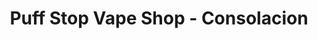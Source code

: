 ---
title: "Puff Stop Vape Shop - Consolacion"
url: /consolacion/puff-stop-vape-shop-consolacion/
shop: e-cigarette
---